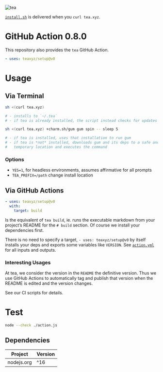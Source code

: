 ![tea](https://tea.xyz/banner.png)

[`install.sh`](./install.sh) is delivered when you `curl tea.xyz`.

# GitHub Action 0.8.0

This repository also provides the `tea` GitHub Action.

```yaml
- uses: teaxyz/setup@v0
```


# Usage

## Via Terminal

```sh
sh <(curl tea.xyz)

# - installs to `~/.tea`
# - if tea is already installed, the script instead checks for updates
```

```sh
sh <(curl tea.xyz) +charm.sh/gum gum spin -- sleep 5

# - if tea is installed, uses that installation to run gum
# - if tea is *not* installed, downloads gum and its deps to a safe and
#   temporary location and executes the command
```

### Options

* `YES=1`, for headless environments, assumes affirmative for all prompts
* `TEA_PREFIX=/path` change install location


## Via GitHub Actions

```yaml
- uses: teaxyz/setup@v0
  with:
    target: build
```

Is the equivalent of `tea build`, ie. runs the executable markdown from your
project’s README for the `# build` section. Of course we install your
dependencies first.

There is no need to specify a target, `- uses: teaxyz/setup@v0` by itself
installs your deps and exports some variables like `VERSION`. See [`action.yml`]
for all inputs and outputs.

[action.yml]: ../../action.yml

### Interesting Usages

At tea, we consider the version in the `README` the definitive version.
Thus we use GitHub Actions to automatically tag and publish that version when
the README is edited and the version changes.

See our CI scripts for details.


# Test

```sh
node --check ./action.js
```

## Dependencies

|   Project   | Version |
|-------------|---------|
| nodejs.org  | ^16     |


[`action.yml`]: ./action.yml
